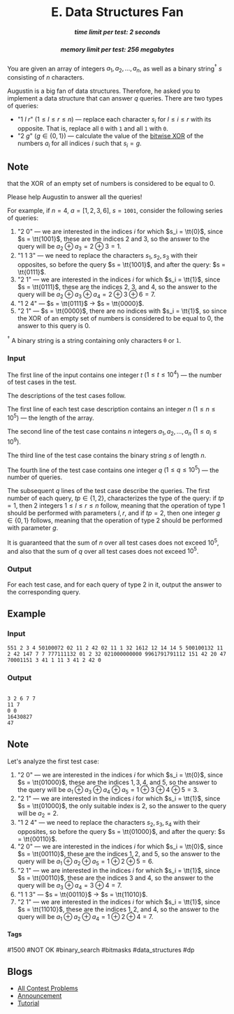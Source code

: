 <h1 style='text-align: center;'> E. Data Structures Fan</h1>

<h5 style='text-align: center;'>time limit per test: 2 seconds</h5>
<h5 style='text-align: center;'>memory limit per test: 256 megabytes</h5>

You are given an array of integers $a_1, a_2, \ldots, a_n$, as well as a binary string$^{\dagger}$ $s$ consisting of $n$ characters.

Augustin is a big fan of data structures. Therefore, he asked you to implement a data structure that can answer $q$ queries. There are two types of queries:

* "1 $l$ $r$" ($1\le l \le r \le n$) — replace each character $s_i$ for $l \le i \le r$ with its opposite. That is, replace all $\texttt{0}$ with $\texttt{1}$ and all $\texttt{1}$ with $\texttt{0}$.
* "2 $g$" ($g \in \{0, 1\}$) — calculate the value of the [bitwise XOR](https://en.wikipedia.org/wiki/Bitwise_operation#XOR) of the numbers $a_i$ for all indices $i$ such that $s_i = g$. 
## Note

 that the $\operatorname{XOR}$ of an empty set of numbers is considered to be equal to $0$.

Please help Augustin to answer all the queries!

For example, if $n = 4$, $a = [1, 2, 3, 6]$, $s = \texttt{1001}$, consider the following series of queries:

1. "2 $0$" — we are interested in the indices $i$ for which $s_i = \tt{0}$, since $s = \tt{1001}$, these are the indices $2$ and $3$, so the answer to the query will be $a_2 \oplus a_3 = 2 \oplus 3 = 1$.
2. "1 $1$ $3$" — we need to replace the characters $s_1, s_2, s_3$ with their opposites, so before the query $s = \tt{1001}$, and after the query: $s = \tt{0111}$.
3. "2 $1$" — we are interested in the indices $i$ for which $s_i = \tt{1}$, since $s = \tt{0111}$, these are the indices $2$, $3$, and $4$, so the answer to the query will be $a_2 \oplus a_3 \oplus a_4 = 2 \oplus 3 \oplus 6 = 7$.
4. "1 $2$ $4$" — $s = \tt{0111}$ $\to$ $s = \tt{0000}$.
5. "2 $1$" — $s = \tt{0000}$, there are no indices with $s_i = \tt{1}$, so since the $\operatorname{XOR}$ of an empty set of numbers is considered to be equal to $0$, the answer to this query is $0$.

$^{\dagger}$ A binary string is a string containing only characters $\texttt{0}$ or $\texttt{1}$.

### Input

The first line of the input contains one integer $t$ ($1 \le t \le 10^4$) — the number of test cases in the test.

The descriptions of the test cases follow.

The first line of each test case description contains an integer $n$ ($1 \le n \le 10^5$) — the length of the array.

The second line of the test case contains $n$ integers $a_1, a_2, \dots, a_n$ ($1 \le a_i \le 10^9$).

The third line of the test case contains the binary string $s$ of length $n$.

The fourth line of the test case contains one integer $q$ ($1 \le q \le 10^5$) — the number of queries.

The subsequent $q$ lines of the test case describe the queries. The first number of each query, $tp \in \{1, 2\}$, characterizes the type of the query: if $tp = 1$, then $2$ integers $1 \le l \le r \le n$ follow, meaning that the operation of type $1$ should be performed with parameters $l, r$, and if $tp = 2$, then one integer $g \in \{0, 1\}$ follows, meaning that the operation of type $2$ should be performed with parameter $g$.

It is guaranteed that the sum of $n$ over all test cases does not exceed $10^5$, and also that the sum of $q$ over all test cases does not exceed $10^5$.

### Output

For each test case, and for each query of type $2$ in it, output the answer to the corresponding query.

## Example

### Input


```text
551 2 3 4 50100072 02 11 2 42 02 11 1 32 1612 12 14 14 5 500100132 11 2 42 147 7 7 777111132 01 2 32 021000000000 9961791791112 151 42 20 47 70001151 3 41 1 11 3 41 2 42 0
```
### Output

```text

3 2 6 7 7 
11 7 
0 0 
16430827 
47 

```
## Note

Let's analyze the first test case:

1. "2 $0$" — we are interested in the indices $i$ for which $s_i = \tt{0}$, since $s = \tt{01000}$, these are the indices $1, 3, 4$, and $5$, so the answer to the query will be $a_1 \oplus a_3 \oplus a_4 \oplus a_5 = 1 \oplus 3 \oplus 4 \oplus 5 = 3$.
2. "2 $1$" — we are interested in the indices $i$ for which $s_i = \tt{1}$, since $s = \tt{01000}$, the only suitable index is $2$, so the answer to the query will be $a_2 = 2$.
3. "1 $2$ $4$" — we need to replace the characters $s_2, s_3, s_4$ with their opposites, so before the query $s = \tt{01000}$, and after the query: $s = \tt{00110}$.
4. "2 $0$" — we are interested in the indices $i$ for which $s_i = \tt{0}$, since $s = \tt{00110}$, these are the indices $1, 2$, and $5$, so the answer to the query will be $a_1 \oplus a_2 \oplus a_5 = 1 \oplus 2 \oplus 5 = 6$.
5. "2 $1$" — we are interested in the indices $i$ for which $s_i = \tt{1}$, since $s = \tt{00110}$, these are the indices $3$ and $4$, so the answer to the query will be $a_3 \oplus a_4 = 3 \oplus 4 = 7$.
6. "1 $1$ $3$" — $s = \tt{00110}$ $\to$ $s = \tt{11010}$.
7. "2 $1$" — we are interested in the indices $i$ for which $s_i = \tt{1}$, since $s = \tt{11010}$, these are the indices $1, 2$, and $4$, so the answer to the query will be $a_1 \oplus a_2 \oplus a_4 = 1 \oplus 2 \oplus 4 = 7$.


#### Tags 

#1500 #NOT OK #binary_search #bitmasks #data_structures #dp 

## Blogs
- [All Contest Problems](../Codeforces_Round_895_(Div._3).md)
- [Announcement](../blogs/Announcement.md)
- [Tutorial](../blogs/Tutorial.md)
